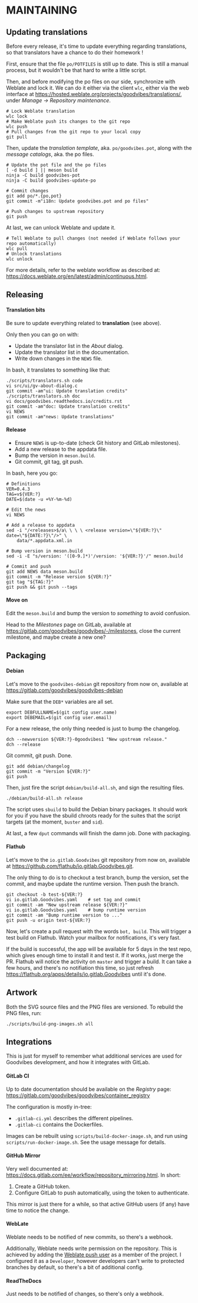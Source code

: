 MAINTAINING
===========



Updating translations
---------------------

Before every release, it's time to update everything regarding translations, so
that translators have a chance to do their homework !

First, ensure that the file `po/POTFILES` is still up to date. This is still a
manual process, but it wouldn't be that hard to write a little script.

Then, and before modifying the po files on our side, synchronize with Weblate
and lock it. We can do it either via the client `wlc`, either via the web
interface at <https://hosted.weblate.org/projects/goodvibes/translations/>,
under *Manage -> Repository maintenance*.

    # Lock Weblate translation
    wlc lock
    # Make Weblate push its changes to the git repo
    wlc push
    # Pull changes from the git repo to your local copy
    git pull

Then, update the *translation template*, aka. `po/goodvibes.pot`, along with
the *message catalogs*, aka. the po files.

    # Update the pot file and the po files
    [ -d build ] || meson build
    ninja -C build goodvibes-pot
    ninja -C build goodvibes-update-po

    # Commit changes
    git add po/*.{po,pot}
    git commit -m"i18n: Update goodvibes.pot and po files"

    # Push changes to upstream repository
    git push

At last, we can unlock Weblate and update it.

    # Tell Weblate to pull changes (not needed if Weblate follows your repo automatically)
    wlc pull
    # Unlock translations
    wlc unlock

For more details, refer to the weblate workflow as described at:
<https://docs.weblate.org/en/latest/admin/continuous.html>.



Releasing
---------

#### Translation bits

Be sure to update everything related to **translation** (see above).

Only then you can go on with:

- Update the translator list in the *About* dialog.
- Update the translator list in the documentation.
- Write down changes in the `NEWS` file.

In bash, it translates to something like that:

    ./scripts/translators.sh code
    vi src/ui/gv-about-dialog.c
    git commit -am"ui: Update translation credits"
    ./scripts/translators.sh doc
    vi docs/goodvibes.readthedocs.io/credits.rst
    git commit -am"doc: Update translation credits"
    vi NEWS
    git commit -am"news: Update translations"

#### Release

- Ensure `NEWS` is up-to-date (check Git history and GitLab milestones).
- Add a new release to the appdata file.
- Bump the version in `meson.build`.
- Git commit, git tag, git push.

In bash, here you go:

    # Definitions
    VER=0.4.3
    TAG=v${VER:?}
    DATE=$(date -u +%Y-%m-%d)

    # Edit the news
    vi NEWS

    # Add a release to appdata
    sed -i "/<releases>$/a\ \ \ \ <release version=\"${VER:?}\" date=\"${DATE:?}\"/>" \
        data/*.appdata.xml.in

    # Bump version in meson.build
    sed -i -E "s/version: '([0-9.]*)'/version: '${VER:?}'/" meson.build

    # Commit and push
    git add NEWS data meson.build
    git commit -m "Release version ${VER:?}"
    git tag "${TAG:?}"
    git push && git push --tags

#### Move on

Edit the `meson.build` and bump the version to *something* to avoid confusion.

Head to the *Milestones* page on GitLab, available at
<https://gitlab.com/goodvibes/goodvibes/-/milestones>, close the current
milestone, and maybe create a new one?



Packaging
---------

#### Debian

Let's move to the `goodvibes-debian` git repository from now on, available at
<https://gitlab.com/goodvibes/goodvibes-debian>

Make sure that the `DEB*` variables are all set.

    export DEBFULLNAME=$(git config user.name)
    export DEBEMAIL=$(git config user.email)

For a new release, the only thing needed is just to bump the changelog.

    dch --newversion ${VER:?}-0goodvibes1 "New upstream release."
    dch --release

Git commit, git push. Done.

    git add debian/changelog
    git commit -m "Version ${VER:?}"
    git push

Then, just fire the script `debian/build-all.sh`, and sign the resulting files.

    ./debian/build-all.sh release

The script uses `sbuild` to build the Debian binary packages. It should work
for you if you have the sbuild chroots ready for the suites that the script
targets (at the moment, `buster` and `sid`).

At last, a few `dput` commands will finish the damn job. Done with packaging.

#### Flathub

Let's move to the `io.gitlab.Goodvibes` git repository from now on, available at
<https://github.com/flathub/io.gitlab.Goodvibes.git>.

The only thing to do is to checkout a test branch, bump the version, set the
commit, and maybe update the runtime version. Then push the branch.

    git checkout -b test-${VER:?}
    vi io.gitlab.Goodvibes.yaml    # set tag and commit
    git commit -am "New upstream release ${VER:?}"
    vi io.gitlab.Goodvibes.yaml    # bump runtime version
    git commit -am "Bump runtime version to ..."
    git push -u origin test-${VER:?}

Now, let's create a pull request with the words `bot, build`. This will
trigger a test build on Flathub. Watch your mailbox for notifications, it's
very fast.

If the build is successful, the app will be available for 5 days in the test
repo, which gives enough time to install it and test it. If it works, just
merge the PR. Flathub will notice the activity on `master` and trigger a build.
It can take a few hours, and there's no notifiation this time, so just refresh
<https://flathub.org/apps/details/io.gitlab.Goodvibes> until it's done.



Artwork
-------

Both the SVG source files and the PNG files are versioned. To rebuild the PNG
files, run:

    ./scripts/build-png-images.sh all



Integrations
------------

This is just for myself to remember what additional services are used for
Goodvibes development, and how it integrates with GitLab.

#### GitLab CI

Up to date documentation should be available on the *Registry* page:
<https://gitlab.com/goodvibes/goodvibes/container_registry>

The configuration is mostly in-tree:
- `.gitlab-ci.yml` describes the different pipelines.
- `.gitlab-ci` contains the Dockerfiles.

Images can be rebuilt using `scripts/build-docker-image.sh`, and run using
`scripts/run-docker-image.sh`. See the usage message for details.

#### GitHub Mirror

Very well documented at: <https://docs.gitlab.com/ee/workflow/repository_mirroring.html>.
In short:

1. Create a GitHub token.
2. Configure GitLab to push automatically, using the token to authenticate.

This mirror is just there for a while, so that active GitHub users (if any)
have time to notice the change.

#### WebLate

Weblate needs to be notified of new commits, so there's a webhook.

Additionally, Weblate needs write permission on the repository. This is
achieved by adding the [Weblate push user](https://gitlab.com/weblate) as a
member of the project. I configured it as a `Developer`, however developers
can't write to protected branches by default, so there's a bit of additional
config.

#### ReadTheDocs

Just needs to be notified of changes, so there's only a webhook.
